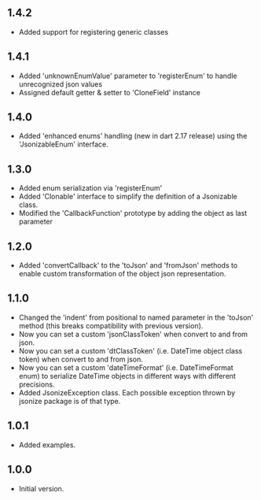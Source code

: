 ## 1.4.2

- Added support for registering generic classes

## 1.4.1

- Added 'unknownEnumValue' parameter to 'registerEnum' to handle unrecognized json values
- Assigned default getter & setter to 'CloneField' instance  

## 1.4.0

- Added 'enhanced enums' handling (new in dart 2.17 release) using the 'JsonizableEnum' interface.

## 1.3.0

- Added enum serialization via 'registerEnum'
- Added 'Clonable' interface to simplify the definition of a Jsonizable class.  
- Modified the 'CallbackFunction' prototype by adding the object as last parameter

## 1.2.0

- Added 'convertCallback' to the 'toJson' and 'fromJson' methods to enable custom transformation of the object json representation.

## 1.1.0

- Changed the 'indent' from positional to named parameter in the 'toJson' method (this breaks compatibility with previous version).
- Now you can set a custom 'jsonClassToken' when convert to and from json.
- Now you can set a custom 'dtClassToken' (i.e. DateTime object class token) when convert to and from json.
- Now you can set a custom 'dateTimeFormat' (i.e. DateTimeFormat enum) to serialize DateTime objects in different ways with different precisions.
- Added JsonizeException class. Each possible exception thrown by jsonize package is of that type.

## 1.0.1

- Added examples.

## 1.0.0

- Initial version.

